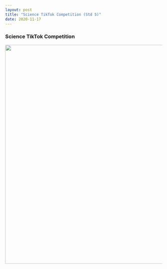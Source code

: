 ```yaml
---
layout: post
title: "Science TikTok Competition (Std 5)"
date: 2020-11-17
---
```


<h3>Science TikTok Competition</h3>
<center>
    <img src="{{ '/assets/img/TikTok_Poster.jpeg'}}" width="700px" alt=""> 
</center>
